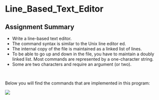 # Line_Based_Text_Editor

## Assignment Summary
<ul>
  <li>Write a line-based text editor.</li>
  <li>The command syntax is similar to the Unix line editor ed.</li>
  <li>The internal copy of the file is maintained as a linked list of lines.</li>
  <li>To be able to go up and down in the file, you have to maintain a doubly linked list. Most commands are represented by a one-character string.</li>
  <li>Some are two characters and require an argument (or two).</li>
</ul>
</br>

Below you will find the commands that are implemented in this program:

<img src = "https://github.com/Endi18/Line_Based_Text_Editor/assets/85561383/5b6e2ce9-8eff-4a65-8c1f-7cd3c093d6eb)"/>
